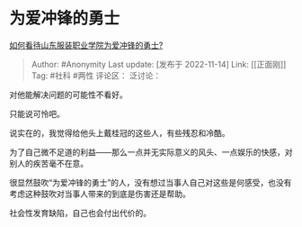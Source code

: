 # 为爱冲锋的勇士
[如何看待山东服装职业学院为爱冲锋的勇士?](https://www.zhihu.com/question/565966317/answer/2757783774)

> Author: #Anonymity
> Last update: [发布于 2022-11-14]
> Link: [[正面刚]]
> Tag: #社科 #两性
> 评论区：
> 泛讨论：

对他能解决问题的可能性不看好。

只能说可怜吧。

说实在的，我觉得给他头上戴桂冠的这些人，有些残忍和冷酷。

为了自己微不足道的利益——那么一点并无实际意义的风头、一点娱乐的快感，对别人的疾苦毫不在意。

很显然鼓吹“为爱冲锋的勇士”的人，没有想过当事人自己对这些是何感受，也没有考虑这种鼓吹对当事人带来的到底是伤害还是帮助。

社会性发育缺陷，自己也会付出代价的。
